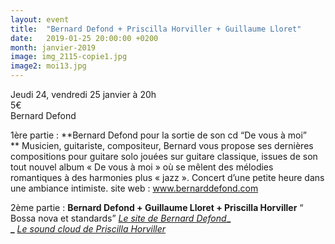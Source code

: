 ```yaml
---
layout: event
title:  "Bernard Defond + Priscilla Horviller + Guillaume Lloret"
date:   2019-01-25 20:00:00 +0200
month: janvier-2019
image: img_2115-copie1.jpg
image2: moi13.jpg
---
```



  Jeudi 24, vendredi 25 janvier à 20h  
5€  
Bernard Defond

1ère partie : **Bernard Defond pour la sortie de son cd “De vous à moi”  
** Musicien, guitariste, compositeur, Bernard vous propose ses dernières compositions pour guitare solo jouées sur guitare classique, issues de son tout nouvel album « De vous à moi » où se mêlent des mélodies romantiques à des harmonies plus « jazz ». Concert d’une petite heure dans une ambiance intimiste. site web : www.bernarddefond.com



 2ème partie : **Bernard Defond + Guillaume Lloret + Priscilla Horviller** “ Bossa nova et standards”
_[Le site de Bernard Defond](http://www.bernarddefond.com/)_**_  
_** _[Le sound cloud de Priscilla Horviller](https://soundcloud.com/priscilla-horviller)_